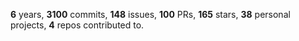 **6** years, **3100** commits, **148** issues, **100** PRs, **165** stars, **38** personal projects, **4** repos contributed to.
